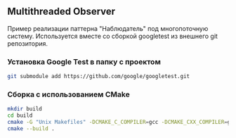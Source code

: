 ## Multithreaded Observer

Пример реализации паттерна "Наблюдатель" под многопоточную систему.
Используется вместе со сборкой googletest из внешнего git репозитория.

### Установка Google Test в папку с проектом
```sh
git submodule add https://github.com/google/googletest.git
```

### Сборка с использованием CMake
```sh
mkdir build
cd build
cmake -G "Unix Makefiles" -DCMAKE_C_COMPILER=gcc -DCMAKE_CXX_COMPILER=g++ -DCMAKE_BUILD_TYPE=Release -DTEST=true ..
cmake --build .
```